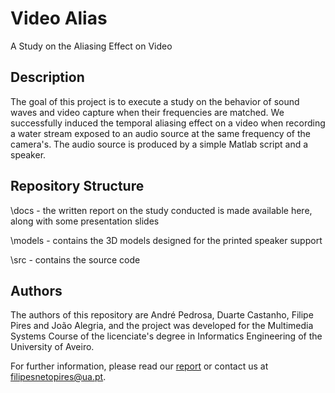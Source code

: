 # Video Alias
A Study on the Aliasing Effect on Video

## Description

The goal of this project is to execute a study on the behavior of sound waves and video capture when their frequencies are matched.
We successfully induced the temporal aliasing effect on a video when recording a water stream exposed to an audio source at the same frequency of the camera's.
The audio source is produced by a simple Matlab script and a speaker.

## Repository Structure

\docs - the written report on the study conducted is made available here, along with some presentation slides

\models - contains the 3D models designed for the printed speaker support 

\src - contains the source code

## Authors

The authors of this repository are André Pedrosa, Duarte Castanho, Filipe Pires and João Alegria, and the project was developed for the Multimedia Systems Course of the licenciate's degree in Informatics Engineering of the University of Aveiro.

For further information, please read our [report](https://github.com/FilipePires98/VideoAlias/blob/master/docs/reports/Fase02.pdf) or contact us at filipesnetopires@ua.pt.
